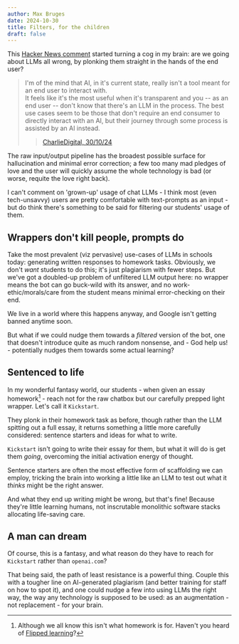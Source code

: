 ```yaml
---
author: Max Bruges
date: 2024-10-30
title: Filters, for the children
draft: false
---
```


This [Hacker News comment](https://news.ycombinator.com/item?id=41994567) started turning a cog in my brain: are we going about LLMs all wrong, by plonking them straight in the hands of the end user? 

> I'm of the mind that AI, in it's current state, really isn't a tool meant for an end user to interact with.  
> It feels like it's the most useful when it's transparent and you -- as an end user -- don't know that there's an LLM in the process. The best use cases seem to be those that don't require an end consumer to directly interact with an AI, but their journey through some process is assisted by an AI instead.
>> [CharlieDigital, 30/10/24](https://news.ycombinator.com/user?id=CharlieDigital)

The raw input/output pipeline has the broadest possible surface for hallucination and minimal error correction; a few too many mad pledges of love and the user will quickly assume the whole technology is bad (or worse, requite the love right back).

I can't comment on 'grown-up' usage of chat LLMs - I think most (even tech-unsavvy) users are pretty comfortable with text-prompts as an input - but do think there's something to be said for filtering our students' usage of them.

## Wrappers don't kill people, prompts do

Take the most prevalent (viz pervasive) use-cases of LLMs in schools today: generating written responses to homework tasks. Obviously, we don't *want* students to do this; it's just plagiarism with fewer steps. But we've got a doubled-up problem of unfiltered LLM output here: no wrapper means the bot can go buck-wild with its answer, and no work-ethic/morals/care from the student means minimal error-checking on their end.

We live in a world where this happens anyway, and Google isn't getting banned anytime soon. 

But what if we could nudge them towards a *filtered* version of the bot, one that doesn't introduce quite as much random nonsense, and - God help us! - potentially nudges them towards some actual learning?

## Sentenced to life

In my wonderful fantasy world, our students - when given an essay homework[^1] - reach not for the raw chatbox but our carefully prepped light wrapper. Let's call it `Kickstart`.

They plonk in their homework task as before, though rather than the LLM spitting out a full essay, it returns something a little more carefully considered: sentence starters and ideas for what to write.

`Kickstart` isn't going to write their essay for them, but what it will do is get them *going*, overcoming the initial activation energy of thought.

Sentence starters are often the most effective form of scaffolding we can employ, tricking the brain into working a little like an LLM to test out what it *thinks* might be the right answer.

And what they end up writing might be wrong, but that's fine! Because they're little learning humans, not inscrutable monolithic software stacks allocating life-saving care. 

## A man can dream

Of course, this is a fantasy, and what reason do they have to reach for `Kickstart` rather than `openai.com`?

That being said, the path of least resistance is a powerful thing. Couple this with a tougher line on AI-generated plagiarism (and better training for staff on how to spot it), and one could nudge a few into using LLMs the right way, the way any technology is supposed to be used: as an augmentation - not replacement - for your brain.

[^1]: Although we all know this isn't what homework is for. Haven't you heard of [Flipped learning](https://www.sciencedirect.com/science/article/pii/S2405844022038178)?
